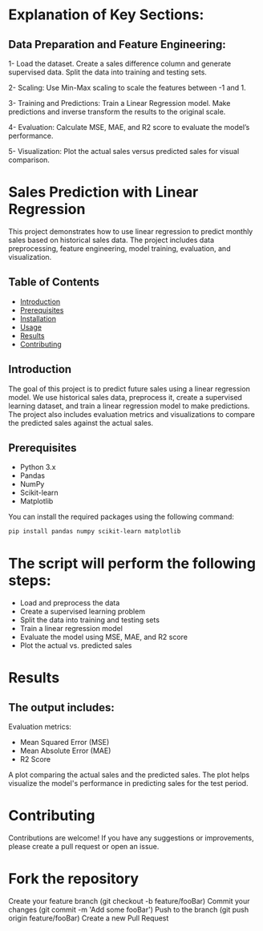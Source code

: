# Explanation of Key Sections:
## Data Preparation and Feature Engineering:

1- Load the dataset.
Create a sales difference column and generate supervised data.
Split the data into training and testing sets.

2- Scaling:
Use Min-Max scaling to scale the features between -1 and 1.

3- Training and Predictions:
Train a Linear Regression model.
Make predictions and inverse transform the results to the original scale.

4- Evaluation:
Calculate MSE, MAE, and R2 score to evaluate the model’s performance.

5- Visualization:
Plot the actual sales versus predicted sales for visual comparison.

# Sales Prediction with Linear Regression

This project demonstrates how to use linear regression to predict monthly sales based on historical sales data. The project includes data preprocessing, feature engineering, model training, evaluation, and visualization.

## Table of Contents

- [Introduction](#introduction)
- [Prerequisites](#prerequisites)
- [Installation](#installation)
- [Usage](#usage)
- [Results](#results)
- [Contributing](#contributing)

## Introduction

The goal of this project is to predict future sales using a linear regression model. We use historical sales data, preprocess it, create a supervised learning dataset, and train a linear regression model to make predictions. The project also includes evaluation metrics and visualizations to compare the predicted sales against the actual sales.

## Prerequisites

- Python 3.x
- Pandas
- NumPy
- Scikit-learn
- Matplotlib

You can install the required packages using the following command:

```bash
pip install pandas numpy scikit-learn matplotlib
```

# The script will perform the following steps:

* Load and preprocess the data
* Create a supervised learning problem
* Split the data into training and testing sets
* Train a linear regression model
* Evaluate the model using MSE, MAE, and R2 score
* Plot the actual vs. predicted sales

# Results
## The output includes:
Evaluation metrics:
* Mean Squared Error (MSE)
* Mean Absolute Error (MAE)
* R2 Score

A plot comparing the actual sales and the predicted sales.
The plot helps visualize the model's performance in predicting sales for the test period.

# Contributing
Contributions are welcome! If you have any suggestions or improvements, please create a pull request or open an issue.

# Fork the repository
Create your feature branch (git checkout -b feature/fooBar)
Commit your changes (git commit -m 'Add some fooBar')
Push to the branch (git push origin feature/fooBar)
Create a new Pull Request
